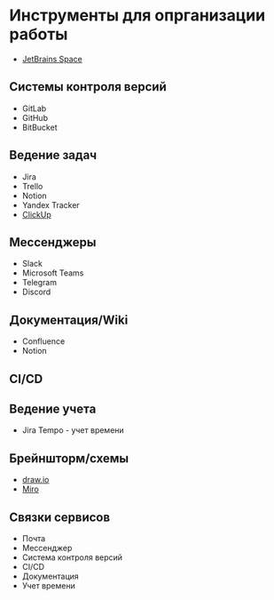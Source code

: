 # Инструменты для опрганизации работы

- [JetBrains Space](https://www.jetbrains.com/ru-ru/space/)

## Системы контроля версий

- GitLab
- GitHub
- BitBucket

## Ведение задач

- Jira
- Trello
- Notion
- Yandex Tracker
- [ClickUp](clickup.com)

## Мессенджеры

- Slack
- Microsoft Teams
- Telegram
- Discord

## Документация/Wiki

- Confluence
- Notion

## CI/CD

## Ведение учета

- Jira Tempo - учет времени

## Брейншторм/схемы
- [draw.io](https://app.diagrams.net/)
- [Miro](https://miro.com/)

## Связки сервисов

- Почта
- Мессенджер
- Система контроля версий
- CI/CD
- Документация
- Учет времени
